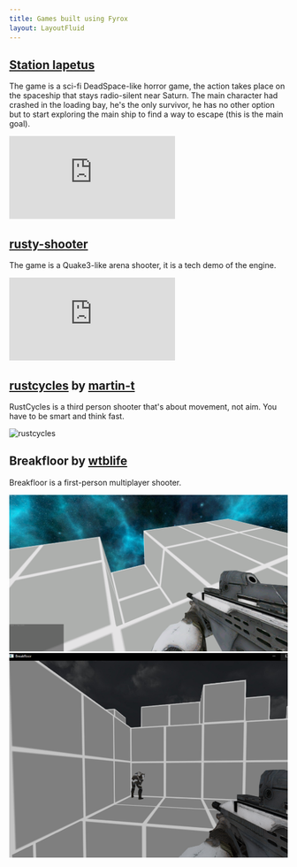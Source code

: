 ```yaml
---
title: Games built using Fyrox
layout: LayoutFluid
---
```


## [Station Iapetus](https://github.com/mrDIMAS/StationIapetus)

The game is a sci-fi DeadSpace-like horror game, the action takes place on the spaceship that stays radio-silent near Saturn. The main character had crashed in the loading bay, he's the only survivor, he has no other option but to start exploring the main ship to find a way to escape (this is the main goal).

<iframe src="https://www.youtube.com/embed/DgQXyCw3in4" frameborder="0" allowfullscreen></iframe>

## [rusty-shooter](https://github.com/mrDIMAS/rusty-shooter)

The game is a Quake3-like arena shooter, it is a tech demo of the engine.

<iframe src="https://www.youtube.com/embed/UDn8ymyXPcI" frameborder="0" allowfullscreen></iframe>

## [rustcycles](https://github.com/rustcycles/rustcycles) by [martin-t](https://github.com/martin-t)

RustCycles is a third person shooter that's about movement, not aim. You have to be smart and think fast.

![rustcycles](https://media.githubusercontent.com/media/rustcycles/rustcycles/master/media/screenshot.png)

## Breakfloor by [wtblife](https://github.com/wtblife)

Breakfloor is a first-person multiplayer shooter.

![breakfloor1](/assets/breakfloor1.png)
![breakfloor2](/assets/breakfloor2.png)